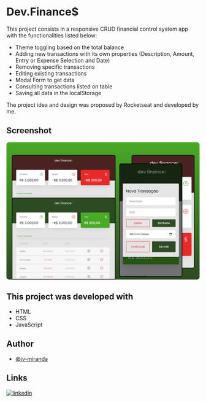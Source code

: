 # Dev.Finance$

This project consists in a responsive CRUD financial control system app with the functionalities listed below:

- Theme toggling based on the total balance
- Adding new transactions with its own properties (Description, Amount, Entry or Expense Selection and Date)
- Removing specific transactions
- Editing existing transactions
- Modal Form to get data
- Consulting transactions listed on table
- Saving all data in the localStorage

The project idea and design was proposed by Rocketseat and developed by me.

## Screenshot

![](./assets/design/Dev.Finance-Cover.png)

## This project was developed with

- HTML
- CSS
- JavaScript

## Author

- [@jv-miranda](https://github.com/jv-miranda)

## Links

[![linkedin](https://img.shields.io/badge/linkedin-0A66C2?style=for-the-badge&logo=linkedin&logoColor=white)](https://www.linkedin.com/in/jo%C3%A3o-vitor-miranda-8b445222b)
